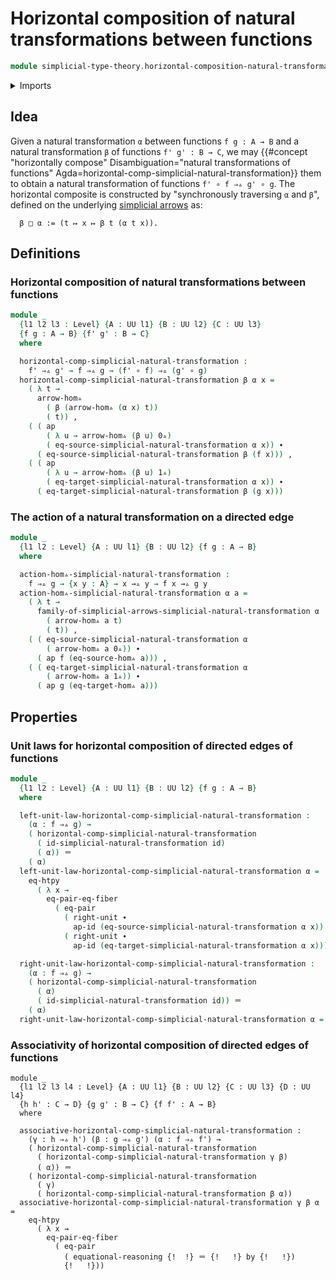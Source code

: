 # Horizontal composition of natural transformations between functions

```agda
module simplicial-type-theory.horizontal-composition-natural-transformations where
```

<details><summary>Imports</summary>

```agda
open import foundation.action-on-identifications-functions
open import foundation.cartesian-product-types
open import foundation.dependent-pair-types
open import foundation.equality-cartesian-product-types
open import foundation.equality-dependent-pair-types
open import foundation.equivalences
open import foundation.function-extensionality
open import foundation.function-types
open import foundation.functoriality-cartesian-product-types
open import foundation.functoriality-dependent-pair-types
open import foundation.homotopies
open import foundation.identity-types
open import foundation.retractions
open import foundation.sections
open import foundation.type-arithmetic-dependent-function-types
open import foundation.type-theoretic-principle-of-choice
open import foundation.universe-levels

open import orthogonal-factorization-systems.extensions-maps

open import simplicial-type-theory.arrows
open import simplicial-type-theory.directed-edges
open import simplicial-type-theory.directed-interval-type
open import simplicial-type-theory.horizontal-composition-arrows-functions
open import simplicial-type-theory.horizontal-composition-directed-edges-functions
open import simplicial-type-theory.natural-transformations
```

</details>

## Idea

Given a natural transformation `α` between functions `f g : A → B` and a natural
transformation `β` of functions `f' g' : B → C`, we may
{{#concept "horizontally compose" Disambiguation="natural transformations of functions" Agda=horizontal-comp-simplicial-natural-transformation}}
them to obtain a natural transformation of functions `f' ∘ f ⇒▵ g' ∘ g`. The
horizontal composite is constructed by "synchronously traversing `α` and `β`",
defined on the underlying [simplicial arrows](simplicial-type-theory.arrows.md)
as:

```text
  β □ α := (t ↦ x ↦ β t (α t x)).
```

## Definitions

### Horizontal composition of natural transformations between functions

```agda
module _
  {l1 l2 l3 : Level} {A : UU l1} {B : UU l2} {C : UU l3}
  {f g : A → B} {f' g' : B → C}
  where

  horizontal-comp-simplicial-natural-transformation :
    f' ⇒▵ g' → f ⇒▵ g → (f' ∘ f) ⇒▵ (g' ∘ g)
  horizontal-comp-simplicial-natural-transformation β α x =
    ( λ t →
      arrow-hom▵
        ( β (arrow-hom▵ (α x) t))
        ( t)) ,
    ( ( ap
        ( λ u → arrow-hom▵ (β u) 0▵)
        ( eq-source-simplicial-natural-transformation α x)) ∙
      ( eq-source-simplicial-natural-transformation β (f x))) ,
    ( ( ap
        ( λ u → arrow-hom▵ (β u) 1▵)
        ( eq-target-simplicial-natural-transformation α x)) ∙
      ( eq-target-simplicial-natural-transformation β (g x)))
```

### The action of a natural transformation on a directed edge

```agda
module _
  {l1 l2 : Level} {A : UU l1} {B : UU l2} {f g : A → B}
  where

  action-hom▵-simplicial-natural-transformation :
    f ⇒▵ g → {x y : A} → x →▵ y → f x →▵ g y
  action-hom▵-simplicial-natural-transformation α a =
    ( λ t →
      family-of-simplicial-arrows-simplicial-natural-transformation α
        ( arrow-hom▵ a t)
        ( t)) ,
    ( ( eq-source-simplicial-natural-transformation α
        ( arrow-hom▵ a 0▵)) ∙
      ( ap f (eq-source-hom▵ a))) ,
    ( ( eq-target-simplicial-natural-transformation α
        ( arrow-hom▵ a 1▵)) ∙
      ( ap g (eq-target-hom▵ a)))
```

## Properties

### Unit laws for horizontal composition of directed edges of functions

```agda
module _
  {l1 l2 : Level} {A : UU l1} {B : UU l2} {f g : A → B}
  where

  left-unit-law-horizontal-comp-simplicial-natural-transformation :
    (α : f ⇒▵ g) →
    ( horizontal-comp-simplicial-natural-transformation
      ( id-simplicial-natural-transformation id)
      ( α)) ＝
    ( α)
  left-unit-law-horizontal-comp-simplicial-natural-transformation α =
    eq-htpy
      ( λ x →
        eq-pair-eq-fiber
          ( eq-pair
            ( right-unit ∙
              ap-id (eq-source-simplicial-natural-transformation α x))
            ( right-unit ∙
              ap-id (eq-target-simplicial-natural-transformation α x))))

  right-unit-law-horizontal-comp-simplicial-natural-transformation :
    (α : f ⇒▵ g) →
    ( horizontal-comp-simplicial-natural-transformation
      ( α)
      ( id-simplicial-natural-transformation id)) ＝
    ( α)
  right-unit-law-horizontal-comp-simplicial-natural-transformation α = refl
```

### Associativity of horizontal composition of directed edges of functions

```text
module _
  {l1 l2 l3 l4 : Level} {A : UU l1} {B : UU l2} {C : UU l3} {D : UU l4}
  {h h' : C → D} {g g' : B → C} {f f' : A → B}
  where

  associative-horizontal-comp-simplicial-natural-transformation :
    (γ : h ⇒▵ h') (β : g ⇒▵ g') (α : f ⇒▵ f') →
    ( horizontal-comp-simplicial-natural-transformation
      ( horizontal-comp-simplicial-natural-transformation γ β)
      ( α)) ＝
    ( horizontal-comp-simplicial-natural-transformation
      ( γ)
      ( horizontal-comp-simplicial-natural-transformation β α))
  associative-horizontal-comp-simplicial-natural-transformation γ β α =
    eq-htpy
      ( λ x →
        eq-pair-eq-fiber
          ( eq-pair
            ( equational-reasoning {!  !} ＝ {!   !} by {!   !})
            {!   !}))
```
